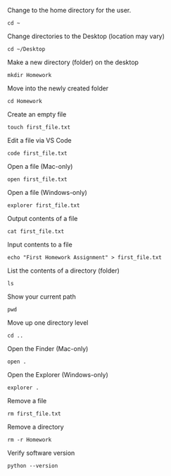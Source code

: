 Change to the home directory for the user.

```shell
cd ~
```

Change directories to the Desktop (location may vary)

```shell
cd ~/Desktop
```

Make a new directory (folder) on the desktop

```shell
mkdir Homework
```

Move into the newly created folder

```shell
cd Homework
```


Create an empty file
```shell
touch first_file.txt
```

Edit a file via VS Code

```shell
code first_file.txt
```

Open a file (Mac-only)

```shell
open first_file.txt
```

Open a file (Windows-only)

```shell
explorer first_file.txt
```

Output contents of a file

```shell
cat first_file.txt
```

Input contents to a file

```shell
echo "First Homework Assignment" > first_file.txt
```

List the contents of a directory (folder)

```shell
ls
```

Show your current path

```shell
pwd
```

Move up one directory level

```shell
cd ..
```

Open the Finder (Mac-only)

```shell
open .
```

Open the Explorer (Windows-only)

```shell
explorer .
```

Remove a file

```shell
rm first_file.txt
```

Remove a directory

```shell
rm -r Homework
```

Verify software version

```shell
python --version
```
